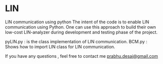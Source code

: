 # LIN
LIN communication using python
The intent of the code is to enable LIN communication using Python. One can use this approach to build their own low-cost LIN-analyzer during development and testing phase of the  project.

pyLIN.py  : is the class implementation of LIN communication.
BCM.py :  Shows how to import LIN class for LIN communication.

If you have any questions , feel free to contact me prabhu.desai@gmail.com
